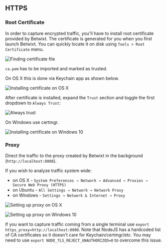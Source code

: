 ## HTTPS

### Root Certificate

In order to capture encrypted traffic, you'll have to install root certificate provided by Betwixt.
The certificate is generated for you when you first launch Betwixt. You can quickly locate it on disk using `Tools > Root Certificate` menu.

![Finding certificate file](http://i.imgur.com/xFMBStj.png)

`ca.pem` has to be imported and marked as trusted.

On OS X this is done via Keychain app as shown below.

![Installing certificate on OS X](http://i.imgur.com/lm2TIw4.png)

After certificate is installed, expand the `Trust` section and toggle the first dropdown to `Always Trust`:

![Always trust](https://i.imgur.com/rQyHMUG.png)

On Windows use certmgr.

![Installing certificate on Windows 10](http://i.imgur.com/8IWpKR0.png)

### Proxy

Direct the traffic to the proxy created by Betwixt in the background (`http://localhost:8008`).

If you wish to analyze traffic system wide:
- on OS X - `System Preferences → Network → Advanced → Proxies → Secure Web Proxy (HTTPS)`
- on Ubuntu - `All Settings → Network → Network Proxy`
- on Windows - `Settings → Network & Internet → Proxy`

![Setting up proxy on OS X](http://i.imgur.com/JslKSz8.png)

![Setting up proxy on Windows 10](http://i.imgur.com/ihSZEVb.png)

If you want to capture traffic coming from a single terminal use `export https_proxy=http://localhost:8008`. Note that NodeJS has a hardcoded list of CA certificates so it doesn't care for Keychain/certmgr/etc. You may need to use `export NODE_TLS_REJECT_UNAUTHORIZED=0` to overcome this issue.
